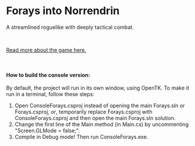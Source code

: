 Forays into Norrendrin
======================

A streamlined roguelike with deeply tactical combat.

<br>

[Read more about the game here.](http://forays.github.io/)

<br>

#### How to build the console version:

By default, the project will run in its own window, using
OpenTK. To make it run in a terminal, follow these steps:

1. Open ConsoleForays.csproj instead of opening the main
   Forays.sln or Forays.csproj, *or*, temporarily replace
   Forays.csproj with ConsoleForays.csproj and then open
   the main Forays.sln solution.
2. Change the first line of the Main method (in Main.cs)
   by uncommenting "Screen.GLMode = false;".
3. Compile in Debug mode! Then run ConsoleForays.exe.

